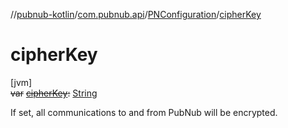 //[pubnub-kotlin](../../../index.md)/[com.pubnub.api](../index.md)/[PNConfiguration](index.md)/[cipherKey](cipher-key.md)

# cipherKey

[jvm]\
~~var~~ [~~cipherKey~~](cipher-key.md)~~:~~ [String](https://kotlinlang.org/api/latest/jvm/stdlib/kotlin/-string/index.html)

If set, all communications to and from PubNub will be encrypted.
